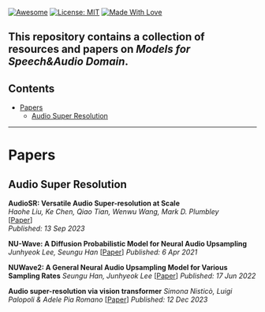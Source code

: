 [![Awesome](https://cdn.rawgit.com/sindresorhus/awesome/d7305f38d29fed78fa85652e3a63e154dd8e8829/media/badge.svg)](https://github.com/constant-entropy/awesome_audio) 
[![License: MIT](https://img.shields.io/badge/License-MIT-green.svg)](https://opensource.org/licenses/MIT)
[![Made With Love](https://img.shields.io/badge/Made%20With-Love-red.svg)](https://github.com/chetanraj/awesome-github-badges)

This repository contains a collection of resources and papers on ***Models for Speech&Audio Domain***.
---

## Contents  
- [Papers](#papers)  
  - [Audio Super Resolution](#audio-super-resolution)  

---

# Papers  

## Audio Super Resolution  

**AudioSR: Versatile Audio Super-resolution at Scale**  
*Haohe Liu, Ke Chen, Qiao Tian, Wenwu Wang, Mark D. Plumbley*  
[[Paper](https://arxiv.org/abs/2309.07314)]  
*Published: 13 Sep 2023*

**NU-Wave: A Diffusion Probabilistic Model for Neural Audio Upsampling**
*Junhyeok Lee, Seungu Han*
[[Paper](https://arxiv.org/abs/2104.02321)]
*Published: 6 Apr 2021*

**NUWave2: A General Neural Audio Upsampling Model for Various Sampling Rates**
*Seungu Han, Junhyeok Lee*
[[Paper](https://arxiv.org/abs/2206.08545)]
*Published: 17 Jun 2022*

**Audio super-resolution via vision transformer**
*Simona Nisticò, Luigi Palopoli & Adele Pia Romano*
[[Paper](https://link.springer.com/article/10.1007/s10844-023-00833-w)]
*Published: 12 Dec 2023*
